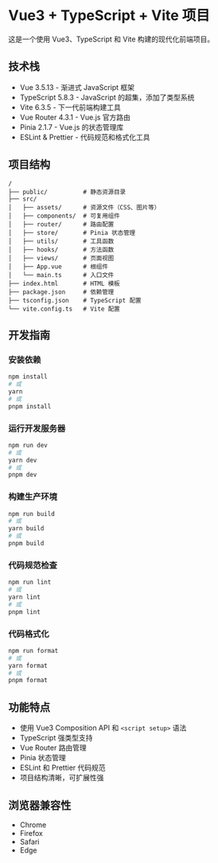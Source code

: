 # Vue3 + TypeScript + Vite 项目

这是一个使用 Vue3、TypeScript 和 Vite 构建的现代化前端项目。

## 技术栈

- Vue 3.5.13 - 渐进式 JavaScript 框架
- TypeScript 5.8.3 - JavaScript 的超集，添加了类型系统
- Vite 6.3.5 - 下一代前端构建工具
- Vue Router 4.3.1 - Vue.js 官方路由
- Pinia 2.1.7 - Vue.js 的状态管理库
- ESLint & Prettier - 代码规范和格式化工具

## 项目结构

```
/
├── public/          # 静态资源目录
├── src/
│   ├── assets/      # 资源文件（CSS、图片等）
│   ├── components/  # 可复用组件
│   ├── router/      # 路由配置
│   ├── store/       # Pinia 状态管理
│   ├── utils/       # 工具函数
│   ├── hooks/       # 方法函数
│   ├── views/       # 页面视图
│   ├── App.vue      # 根组件
│   └── main.ts      # 入口文件
├── index.html       # HTML 模板
├── package.json     # 依赖管理
├── tsconfig.json    # TypeScript 配置
└── vite.config.ts   # Vite 配置
```

## 开发指南

### 安装依赖

```bash
npm install
# 或
yarn
# 或
pnpm install
```

### 运行开发服务器

```bash
npm run dev
# 或
yarn dev
# 或
pnpm dev
```

### 构建生产环境

```bash
npm run build
# 或
yarn build
# 或
pnpm build
```

### 代码规范检查

```bash
npm run lint
# 或
yarn lint
# 或
pnpm lint
```

### 代码格式化

```bash
npm run format
# 或
yarn format
# 或
pnpm format
```

## 功能特点

- 使用 Vue3 Composition API 和 `<script setup>` 语法
- TypeScript 强类型支持
- Vue Router 路由管理
- Pinia 状态管理
- ESLint 和 Prettier 代码规范
- 项目结构清晰，可扩展性强

## 浏览器兼容性

- Chrome
- Firefox
- Safari
- Edge 